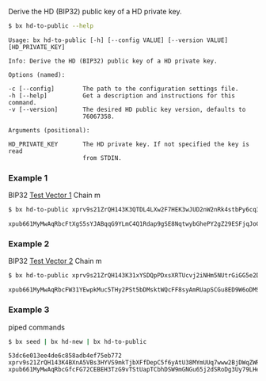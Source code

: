 Derive the HD (BIP32) public key of a HD private key. 
```sh
$ bx hd-to-public --help
```
```
Usage: bx hd-to-public [-h] [--config VALUE] [--version VALUE]           
[HD_PRIVATE_KEY]                                                         

Info: Derive the HD (BIP32) public key of a HD private key.              

Options (named):

-c [--config]        The path to the configuration settings file.        
-h [--help]          Get a description and instructions for this command.
-v [--version]       The desired HD public key version, defaults to      
                     76067358.                                           

Arguments (positional):

HD_PRIVATE_KEY       The HD private key. If not specified the key is read
                     from STDIN. 
```
### Example 1
BIP32 [Test Vector 1](https://github.com/bitcoin/bips/blob/master/bip-0032.mediawiki#test-vector-1) Chain m
```sh
$ bx hd-to-public xprv9s21ZrQH143K3QTDL4LXw2F7HEK3wJUD2nW2nRk4stbPy6cq3jPPqjiChkVvvNKmPGJxWUtg6LnF5kejMRNNU3TGtRBeJgk33yuGBxrMPHi
```
```
xpub661MyMwAqRbcFtXgS5sYJABqqG9YLmC4Q1Rdap9gSE8NqtwybGhePY2gZ29ESFjqJoCu1Rupje8YtGqsefD265TMg7usUDFdp6W1EGMcet8
```
### Example 2
BIP32 [Test Vector 2](https://github.com/bitcoin/bips/blob/master/bip-0032.mediawiki#test-vector-2) Chain m
```sh
$ bx hd-to-public xprv9s21ZrQH143K31xYSDQpPDxsXRTUcvj2iNHm5NUtrGiGG5e2DtALGdso3pGz6ssrdK4PFmM8NSpSBHNqPqm55Qn3LqFtT2emdEXVYsCzC2U
```
```
xpub661MyMwAqRbcFW31YEwpkMuc5THy2PSt5bDMsktWQcFF8syAmRUapSCGu8ED9W6oDMSgv6Zz8idoc4a6mr8BDzTJY47LJhkJ8UB7WEGuduB
```
### Example 3
piped commands
```sh
$ bx seed | bx hd-new | bx hd-to-public
```
```
53dc6e013ee4de6c858adb4ef75eb772
xprv9s21ZrQH143K4BXnA5VBs3HYVS9mkTjbXFfDepC5f6yAtU38MYmUUq7www2BjDWqZWR7EXtToXEphCWCxiQ6SwrpwcaUH7uDp2VGD47Hna7
xpub661MyMwAqRbcGfcFG72CEBEH3TzG9vTStUapTCbhDSW9mGNGu65j2dSRoDg3Uy79LHe9wFqFbhjM7UitQu5gAvkPnHtAWRLFzDRTM2t3C43
```